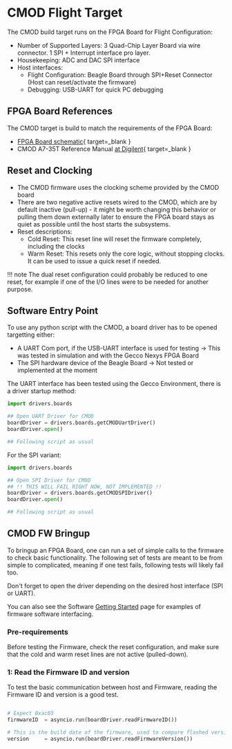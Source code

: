 # CMOD Flight Target

The CMOD build target runs on the FPGA Board for Flight Configuration: 

- Number of Supported Layers: 3 Quad-Chip Layer Board via wire connector. 1 SPI + Interrupt interface pro layer. 
- Housekeeping: ADC and DAC SPI interface
- Host interfaces:
    - Flight Configuration: Beagle Board through SPI+Reset Connector (Host can reset/activate the firmware)
    - Debugging: USB-UART for quick PC debugging 

## FPGA Board References  

The CMOD target is build to match the requirements of the FPGA Board:


- [FPGA Board schematic](./ASTEP_FPGA_Board.pdf){ target=_blank }
- CMOD A7-35T Reference Manual [at Digilent](https://digilent.com/reference/programmable-logic/cmod-a7/start){ target=_blank }

## Reset and Clocking

- The CMOD firmware uses the clocking scheme provided by the CMOD board
- There are two negative active resets wired to the CMOD, which are by default inactive (pull-up) - it might be worth changing this behavior or pulling them down externally later to ensure the FPGA board stays as quiet as possible until the host starts the subsystems.
- Reset descriptions:
    - Cold Reset: This reset line will reset the firmware completely, including the clocks
    - Warm Reset: This resets only the core logic, without stopping clocks. It can be used to issue a quick reset if needed. 

!!! note 
    The dual reset configuration could probably be reduced to one reset, for example if one of the I/O lines were to be needed for another purpose.

## Software Entry Point 

To use any python script with the CMOD, a board driver has to be opened targetting either: 

- A UART Com port, if the USB-UART interface is used for testing -> This was tested in simulation and with the Gecco Nexys FPGA Board
- The SPI hardware device of the Beagle Board -> Not tested or implemented at the moment

The UART interface has been tested using the Gecco Environment, there is a driver startup method: 

```python 
import drivers.boards

## Open UART Driver for CMOD
boardDriver = drivers.boards.getCMODUartDriver()
boardDriver.open()

## Following script as usual
```

For the SPI variant:

```python 
import drivers.boards

## Open SPI Driver for CMOD
## !! THIS WILL FAIL RIGHT NOW, NOT IMPLEMENTED !!
boardDriver = drivers.boards.getCMODSPIDriver()
boardDriver.open()

## Following script as usual
```

## CMOD FW Bringup

To bringup an FPGA Board, one can run a set of simple calls to the firmware to check basic functionality. 
The following set of tests are meant to be from simple to complicated, meaning if one test fails, following tests will likely fail too.

Don't forget to open the driver depending on the desired host interface (SPI or UART).

You can also see the Software [Getting Started](../sw/getting_started.md) page for examples of firmware software interfacing.

### Pre-requirements

Before testing the Firmware, check the reset configuration, and make sure that the cold and warm reset lines are not active (pulled-down). 


### 1: Read the Firmware ID and version 

To test the basic communication between host and Firmware, reading the Firmware ID and version is a good test.

```python

# Expect 0xac03
firmwareID  = asyncio.run(boardDriver.readFirmwareID())

# This is the build date of the firmware, used to compare flashed version with expected latest version
version     = asyncio.run(boardDriver.readFirmwareVersion())
```



